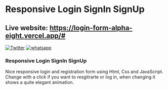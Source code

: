 # Responsive Login SignIn SignUp

## Live website: https://login-form-alpha-eight.vercel.app/#


[![Twitter](https://img.shields.io/twitter/url/https/github.com/nauvalazhar/bootstrap-5-login-page/.svg?style=social)](https://twitter.com/ShalemVajrapu) [![whatsapp](https://img.shields.io/badge/WhatsApp-25D366?style=for-the-badge&logo=whatsapp&logoColor=white)](https://www.instagram.com/shalems_private/)



### Responsive Login SignIn SignUp
Nice responsive login and registration form using Html, Css and JavaScript. Change with a click if you want to resgitrarte or log in, when changing it shows a quite elegant animation.



